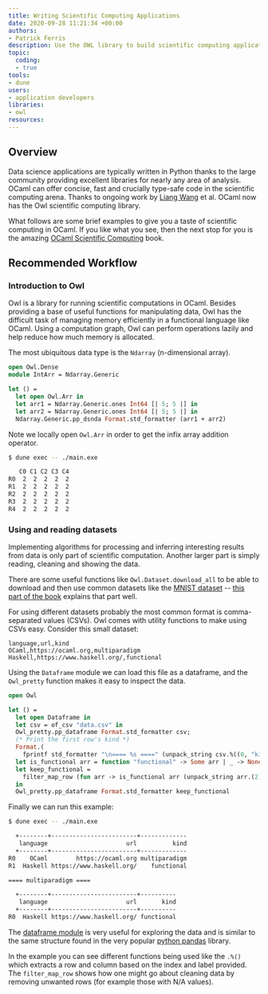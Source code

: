 ```yaml
---
title: Writing Scientific Computing Applications
date: 2020-09-28 11:21:34 +00:00
authors:
- Patrick Ferris
description: Use the OWL library to build scientific computing applications in OCaml
topic:
  coding:
  - true
tools:
- dune
users:
- application developers
libraries:
- owl
resources: 
---
```


## Overview 

Data science applications are typically written in Python thanks to the large community providing excellent libraries for nearly any area of analysis. OCaml can offer concise, fast and crucially type-safe code in the scientific computing arena. Thanks to ongoing work by [Liang Wang](https://www.cl.cam.ac.uk/~lw525/) et al. OCaml now has the Owl scientific computing library. 

What follows are some brief examples to give you a taste of scientific computing in OCaml. If you like what you see, then the next stop for you is the amazing [OCaml Scientific Computing](https://ocaml.xyz/book/) book. 

## Recommended Workflow

### Introduction to Owl 

Owl is a library for running scientific computations in OCaml. Besides providing a base of useful functions for manipulating data, Owl has the difficult task of managing memory efficiently in a functional language like OCaml. Using a computation graph, Owl can perform operations lazily and help reduce how much memory is allocated.

The most ubiquitous data type is the `Ndarray` (n-dimensional array). 

<!-- $MDX file=examples/simple/main.ml -->
```ocaml
open Owl.Dense
module IntArr = Ndarray.Generic

let () =
  let open Owl.Arr in
  let arr1 = Ndarray.Generic.ones Int64 [| 5; 5 |] in
  let arr2 = Ndarray.Generic.ones Int64 [| 5; 5 |] in
  Ndarray.Generic.pp_dsnda Format.std_formatter (arr1 + arr2)
```

Note we locally open `Owl.Arr` in order to get the infix array addition operator. 

```sh dir=examples/simple
$ dune exec -- ./main.exe

   C0 C1 C2 C3 C4
R0  2  2  2  2  2
R1  2  2  2  2  2
R2  2  2  2  2  2
R3  2  2  2  2  2
R4  2  2  2  2  2
```

### Using and reading datasets 

Implementing algorithms for processing and inferring interesting results from data is only part of scientific computation. Another larger part is simply reading, cleaning and showing the data. 

There are some useful functions like `Owl.Dataset.download_all` to be able to download and then use common datasets like the [MNIST dataset](http://yann.lecun.com/exdb/mnist/) -- [this part of the book](https://ocaml.xyz/book/utilities.html) explains that part well. 

For using different datasets probably the most common format is comma-separated values (CSVs). Owl comes with utility functions to make using CSVs easy. Consider this small dataset: 

<!-- $MDX file=examples/data/data.csv -->
```csv
language,url,kind
OCaml,https://ocaml.org,multiparadigm
Haskell,https://www.haskell.org/,functional
```

Using the `Dataframe` module we can load this file as a dataframe, and the `Owl_pretty` function makes it easy to inspect the data. 

<!-- $MDX file=examples/data/main.ml -->
```ocaml
open Owl

let () =
  let open Dataframe in
  let csv = of_csv "data.csv" in
  Owl_pretty.pp_dataframe Format.std_formatter csv;
  (* Print the first row's kind *)
  Format.(
    fprintf std_formatter "\n==== %s ====" (unpack_string csv.%((0, "kind"))));
  let is_functional arr = function "functional" -> Some arr | _ -> None in
  let keep_functional =
    filter_map_row (fun arr -> is_functional arr (unpack_string arr.(2))) csv
  in
  Owl_pretty.pp_dataframe Format.std_formatter keep_functional
```

Finally we can run this example: 


```sh dir=examples/data
$ dune exec -- ./main.exe

  +--------+------------------------+-------------
   language                      url          kind
  +--------+------------------------+-------------
R0    OCaml        https://ocaml.org multiparadigm
R1  Haskell https://www.haskell.org/    functional

==== multiparadigm ====

  +--------+------------------------+----------
   language                      url       kind
  +--------+------------------------+----------
R0  Haskell https://www.haskell.org/ functional
```

The [dataframe module](https://ocaml.xyz/book/dataframe.html) is very useful for exploring the data and is similar to the same structure found in the very popular [python pandas](https://pandas.pydata.org/docs/reference/frame.html) library.

In the example you can see different functions being used like the `.%()` which extracts a row and column based on the index and label provided. The `filter_map_row` shows how one might go about cleaning data by removing unwanted rows (for example those with N/A values).

